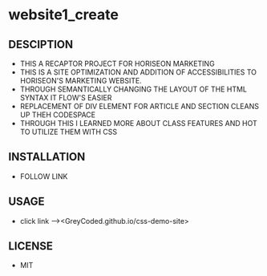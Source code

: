 # website1_create

## DESCIPTION
- THIS A RECAPTOR PROJECT FOR HORISEON MARKETING
- THIS IS A SITE OPTIMIZATION AND ADDITION OF ACCESSIBILITIES TO HORISEON'S MARKETING WEBSITE.
- THROUGH SEMANTICALLY CHANGING THE LAYOUT OF THE HTML SYNTAX IT FLOW'S EASIER
- REPLACEMENT OF DIV ELEMENT FOR ARTICLE AND SECTION CLEANS UP THEH CODESPACE
- THROUGH THIS I LEARNED MORE ABOUT CLASS FEATURES AND HOT TO UTILIZE THEM WITH CSS

## INSTALLATION
 - FOLLOW LINK

## USAGE
 - click link --><GreyCoded.github.io/css-demo-site>

## LICENSE
- MIT
